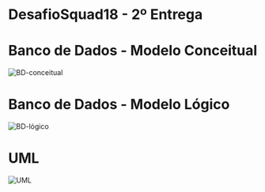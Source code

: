 # DesafioSquad18 - 2º Entrega

# Banco de Dados - Modelo Conceitual
![BD-conceitual](https://github.com/Squad18Recode/java-spring-squad18/assets/141359733/2db30b42-031e-418a-9355-4d5d1dc184ed)


# Banco de Dados - Modelo Lógico
![BD-lógico](https://github.com/Squad18Recode/java-spring-squad18/assets/141359733/db67f91f-9245-4938-a481-a8f79c9d2784)


# UML
![UML](https://github.com/Squad18Recode/java-spring-squad18/assets/141359733/409f7720-5dd8-4762-a6f4-442ccb97f04b)

